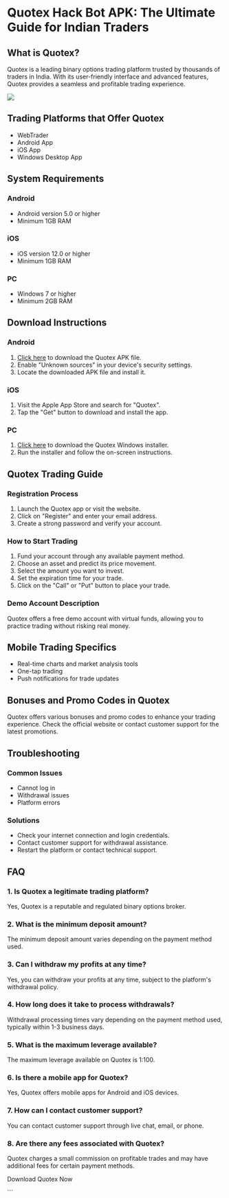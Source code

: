 # Quotex Hack Bot APK: The Ultimate Guide for Indian Traders

## What is Quotex?

Quotex is a leading binary options trading platform trusted by thousands
of traders in India. With its user-friendly interface and advanced
features, Quotex provides a seamless and profitable trading experience.

[![](https://static.quotex.io/files/4_en/300_250.jpg)](https://traff.sbs/brokerqxlid)

## Trading Platforms that Offer Quotex

-   WebTrader
-   Android App
-   iOS App
-   Windows Desktop App

## System Requirements

### Android

-   Android version 5.0 or higher
-   Minimum 1GB RAM

### iOS

-   iOS version 12.0 or higher
-   Minimum 1GB RAM

### PC

-   Windows 7 or higher
-   Minimum 2GB RAM

## Download Instructions

### Android

1.  [Click here](\%22https://traff.sbs/brokerqxlid\%22) to download the
    Quotex APK file.
2.  Enable "Unknown sources" in your device\'s security settings.
3.  Locate the downloaded APK file and install it.

### iOS

1.  Visit the Apple App Store and search for "Quotex".
2.  Tap the "Get" button to download and install the app.

### PC

1.  [Click here](\%22https://traff.sbs/brokerqxlid\%22) to download the
    Quotex Windows installer.
2.  Run the installer and follow the on-screen instructions.

## Quotex Trading Guide

### Registration Process

1.  Launch the Quotex app or visit the website.
2.  Click on "Register" and enter your email address.
3.  Create a strong password and verify your account.

### How to Start Trading

1.  Fund your account through any available payment method.
2.  Choose an asset and predict its price movement.
3.  Select the amount you want to invest.
4.  Set the expiration time for your trade.
5.  Click on the "Call" or "Put" button to place your trade.

### Demo Account Description

Quotex offers a free demo account with virtual funds, allowing you to
practice trading without risking real money.

## Mobile Trading Specifics

-   Real-time charts and market analysis tools
-   One-tap trading
-   Push notifications for trade updates

## Bonuses and Promo Codes in Quotex

Quotex offers various bonuses and promo codes to enhance your trading
experience. Check the official website or contact customer support for
the latest promotions.

## Troubleshooting

### Common Issues

-   Cannot log in
-   Withdrawal issues
-   Platform errors

### Solutions

-   Check your internet connection and login credentials.
-   Contact customer support for withdrawal assistance.
-   Restart the platform or contact technical support.

## FAQ

### 1. Is Quotex a legitimate trading platform?

Yes, Quotex is a reputable and regulated binary options broker.

### 2. What is the minimum deposit amount?

The minimum deposit amount varies depending on the payment method used.

### 3. Can I withdraw my profits at any time?

Yes, you can withdraw your profits at any time, subject to the
platform\'s withdrawal policy.

### 4. How long does it take to process withdrawals?

Withdrawal processing times vary depending on the payment method used,
typically within 1-3 business days.

### 5. What is the maximum leverage available?

The maximum leverage available on Quotex is 1:100.

### 6. Is there a mobile app for Quotex?

Yes, Quotex offers mobile apps for Android and iOS devices.

### 7. How can I contact customer support?

You can contact customer support through live chat, email, or phone.

### 8. Are there any fees associated with Quotex?

Quotex charges a small commission on profitable trades and may have
additional fees for certain payment methods.

Download Quotex Now

\`\`\`

